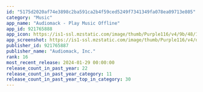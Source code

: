 ```yaml
---
id: "5175d2020af74e3898c2ba591ca2b4f59ced5249f7341349fa078ea09713e805"
category: "Music"
app_name: "Audiomack - Play Music Offline"
app_id: 921765888
app_icon: https://is1-ssl.mzstatic.com/image/thumb/Purple116/v4/9b/48/10/9b4810d1-e426-d785-03dd-094e2bdde090/AppIcon-1-0-0-1x_U007emarketing-0-0-0-5-0-0-sRGB-0-0-0-GLES2_U002c0-512MB-85-220-0-0.png/1024x1024bb.png
app_screenshot: https://is1-ssl.mzstatic.com/image/thumb/Purple116/v4/d4/c5/83/d4c583b2-41e6-f9e7-ea50-b06e4d10984d/e43d200d-7763-4c9e-ba3d-3ca55a5d1bcd_1.png/1242x2688bb.png
publisher_id: 921765887
publisher_name: "Audiomack, Inc."
rank: 16
most_recent_release: 2024-01-29 00:00:00
release_count_in_past_year: 22
release_count_in_past_year_category: 11
release_count_in_past_year_top_in_category: 30
---
```

